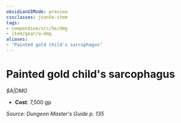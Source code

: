 ```yaml
---
obsidianUIMode: preview
cssclasses: json5e-item
tags:
- compendium/src/5e/dmg
- item/gear/a-dmg
aliases: 
- "Painted gold child's sarcophagus"
---
```

# Painted gold child's sarcophagus
*$A|DMG*  

- **Cost**: 7,500 gp

*Source: Dungeon Master's Guide p. 135*